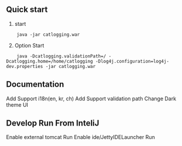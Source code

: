 ## Quick start
1. start
```
    java -jar catlogging.war
```

2. Option Start
```
    java -Dcatlogging.validationPath=/ -Dcatlogging.home=/home/catlogging -Dlog4j.configuration=log4j-dev.properties -jar catlogging.war
``` 

## Documentation

Add Support i18n(en, kr, ch)
Add Support validation path
Change Dark theme UI

## Develop Run From InteliJ

Enable external tomcat Run
Enable ide/JettyIDELauncher Run